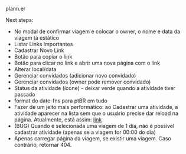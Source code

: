 plann.er

Next steps:
- No modal de confirmar viagem e colocar o owner, o nome e data da viagem tá estático
- Listar Links Importantes
- Cadastrar Novo Link
- Botão para copiar o link
- Botão para clicar no link e abrir uma nova página com o link
- Alterar local/data
- Gerenciar convidados (adicionar novo convidado)
- Gerenciar convidados (owner pode remover convidado)
- Status da atividade (ícone) - deixar verde quando a atividade tiver passado
- format do date-fns para ptBR em tudo
- Fazer de um jeito mais performático: ao Cadastrar uma atividade, a atividade aparecer na lista sem que o usuário precise dar reload na página. Atualmente, está assim: [link](src/pages/trip-details/create-activity-modal.tsx#L26)
- (BUG) Quando é selecionada uma viagem de 1 dia, não é possível cadastrar atividade (apenas se a viagem for 00:00 do dia)
- Apenas carregar página da viagem, se existir uma viagem. Caso contrário, retornar 404.